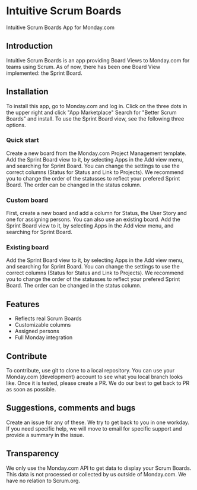 # Intuitive Scrum Boards
Intuitive Scrum Boards App for Monday.com

## Introduction
Intuitive Scrum Boards is an app providing Board Views to Monday.com for teams using Scrum.
As of now, there has been one Board View implemented: the Sprint Board.

## Installation
To install this app, go to Monday.com and log in.
Click on the three dots in the upper right and click "App Marketplace"
Search for "Better Scrum Boards" and install.
To use the Sprint Board view, see the following three options.

### Quick start
Create a new board from the Monday.com Project Management template.
Add the Sprint Board view to it, by selecting Apps in the Add view menu, and searching for Sprint Board.
You can change the settings to use the correct columns (Status for Status and Link to Projects).
We recommend you to change the order of the statusses to reflect your prefered Sprint Board.
The order can be changed in the status column.

### Custom board
First, create a new board and add a column for Status, the User Story and one for assigning persons.
You can also use an existing board.
Add the Sprint Board view to it, by selecting Apps in the Add view menu, and searching for Sprint Board.

### Existing board
Add the Sprint Board view to it, by selecting Apps in the Add view menu, and searching for Sprint Board.
You can change the settings to use the correct columns (Status for Status and Link to Projects).
We recommend you to change the order of the statusses to reflect your prefered Sprint Board.
The order can be changed in the status column.

## Features
- Reflects real Scrum Boards
- Customizable columns
- Assigned persons
- Full Monday integration

## Contribute
To contribute, use git to clone to a local repository. You can use your Monday.com (development) account to see what you local branch looks like.
Once it is tested, please create a PR.
We do our best to get back to PR as soon as possible.

## Suggestions, comments and bugs
Create an issue for any of these. We try to get back to you in one workday.
If you need specific help, we will move to email for specific support and provide a summary in the issue.

## Transparency
We only use the Monday.com API to get data to display your Scrum Boards.
This data is not processed or collected by us outside of Monday.com.
We have no relation to Scrum.org.
